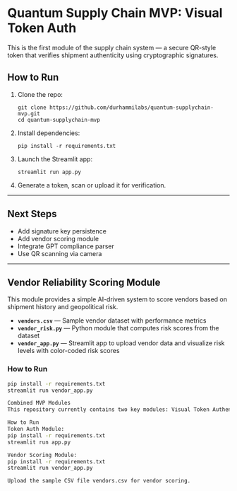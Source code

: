 # Quantum Supply Chain MVP: Visual Token Auth

This is the first module of the supply chain system — a secure QR-style token that verifies shipment authenticity using cryptographic signatures.

## How to Run

1. Clone the repo:
   ```
   git clone https://github.com/durhammilabs/quantum-supplychain-mvp.git
   cd quantum-supplychain-mvp
   ```

2. Install dependencies:
   ```
   pip install -r requirements.txt
   ```

3. Launch the Streamlit app:
   ```
   streamlit run app.py
   ```

4. Generate a token, scan or upload it for verification.

---

## Next Steps

- Add signature key persistence
- Add vendor scoring module
- Integrate GPT compliance parser
- Use QR scanning via camera


---

## Vendor Reliability Scoring Module

This module provides a simple AI-driven system to score vendors based on shipment history and geopolitical risk.

- **`vendors.csv`** — Sample vendor dataset with performance metrics  
- **`vendor_risk.py`** — Python module that computes risk scores from the dataset  
- **`vendor_app.py`** — Streamlit app to upload vendor data and visualize risk levels with color-coded risk scores

### How to Run

```bash
pip install -r requirements.txt
streamlit run vendor_app.py

Combined MVP Modules
This repository currently contains two key modules: Visual Token Authentication (to generate and verify cryptographically signed shipment tokens with QR codes) and Vendor Reliability Scoring (to upload vendor data CSV files and view AI-driven risk scores with color-coded heatmaps and high-risk alerts).

How to Run
Token Auth Module:
pip install -r requirements.txt
streamlit run app.py

Vendor Scoring Module:
pip install -r requirements.txt
streamlit run vendor_app.py

Upload the sample CSV file vendors.csv for vendor scoring.
